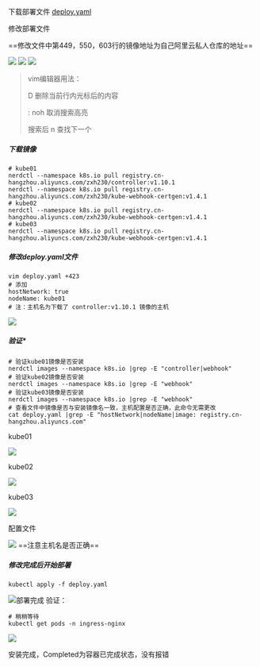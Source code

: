 下载部署文件
[deploy.yaml](https://gitee.com/zhaojiedong/work/blob/master/%E6%96%87%E4%BB%B6/deploy.yaml) <br />

修改部署文件<br />

==修改文件中第449，550，603行的镜像地址为自己阿里云私人仓库的地址==

![](https://gitee.com/zhaojiedong/img/raw/master/202407311447118.png)
 ![](https://gitee.com/zhaojiedong/img/raw/master/202407311447744.png)
 ![](https://gitee.com/zhaojiedong/img/raw/master/202407311447963.png)
>vim编辑器用法：<br />
>
>D 删除当前行内光标后的内容 <br />
>
>: noh  取消搜索高亮 <br />
>
>搜索后 n 查找下一个
##### 下载镜像
```shell
# kube01
nerdctl --namespace k8s.io pull registry.cn-hangzhou.aliyuncs.com/zxh230/controller:v1.10.1
nerdctl --namespace k8s.io pull registry.cn-hangzhou.aliyuncs.com/zxh230/kube-webhook-certgen:v1.4.1
# kube02
nerdctl --namespace k8s.io pull registry.cn-hangzhou.aliyuncs.com/zxh230/kube-webhook-certgen:v1.4.1
# kube03
nerdctl --namespace k8s.io pull registry.cn-hangzhou.aliyuncs.com/zxh230/kube-webhook-certgen:v1.4.1
```
##### 修改deploy.yaml文件
```shell
vim deploy.yaml +423
# 添加
hostNetwork: true
nodeName: kube01
# 注：主机名为下载了 controller:v1.10.1 镜像的主机
```
![](https://gitee.com/zhaojiedong/img/raw/master/202407311503183.png)
##### 验证*
```shell
# 验证kube01镜像是否安装
nerdctl images --namespace k8s.io |grep -E "controller|webhook"
# 验证kube02镜像是否安装
nerdctl images --namespace k8s.io |grep -E "webhook"
# 验证kube03镜像是否安装
nerdctl images --namespace k8s.io |grep -E "webhook"
# 查看文件中镜像是否与安装镜像名一致，主机配置是否正确，此命令无需更改
cat deploy.yaml |grep -E "hostNetwork|nodeName|image: registry.cn-hangzhou.aliyuncs.com"
```
kube01 <br />

![](https://gitee.com/zhaojiedong/img/raw/master/202407311519178.png)

kube02 <br />

![](https://gitee.com/zhaojiedong/img/raw/master/202407311520031.png)

kube03 <br />

![](https://gitee.com/zhaojiedong/img/raw/master/202407311521183.png)

配置文件 <br />

![](https://gitee.com/zhaojiedong/img/raw/master/202407311521079.png)
==注意主机名是否正确==

##### 修改完成后开始部署
```shell
kubectl apply -f deploy.yaml
```
![](https://gitee.com/zhaojiedong/img/raw/master/202407311505895.png '部署完成')
验证：

```shell
# 稍稍等待
kubectl get pods -n ingress-nginx
```
![](https://gitee.com/zhaojiedong/img/raw/master/202407311524756.png) 

安装完成，Completed为容器已完成状态，没有报错